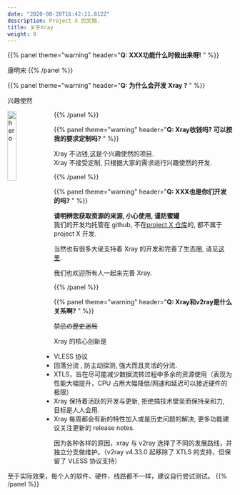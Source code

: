 ```yaml
---
date: "2020-08-20T16:42:11.812Z"
description: Project X 的文档.
title: 关于Xray
weight: 8
---
```


{{% panel theme="warning" header="**Q: XXX功能什么时候出来呀!** " %}}

康明宋
{{% /panel %}}

{{% panel theme="warning" header="**Q: 为什么会开发 Xray ?** " %}}

兴趣使然

 <img src="../hero.jpg" width = "20%" height = "20%" alt="hero" align="left" />

{{% /panel %}}

{{% panel theme="warning" header="**Q: Xray收钱吗? 可以按我的要求定制吗?** " %}}

Xray 不沾钱,这是个兴趣使然的项目.<br>
Xray 不接受定制, 只根据大家的需求进行兴趣使然的开发.

{{% /panel %}}

{{% panel theme="warning" header="**Q: XXX也是你们开发的吗?** " %}}

**请明辨您获取资源的来源, 小心使用, 谨防蜜罐**<br />
我们的开发均托管在 github, 不在[project X 仓库](https://github.com/XTLS)的, 都不属于 project X 开发.

当然也有很多大佬支持着 Xray 的开发和完善了生态圈, 请见[这里](../../links).

我们也欢迎所有人一起来完善 Xray.

{{% /panel %}}

{{% panel theme="warning" header="**Q:  Xray和v2ray是什么关系啊?** " %}}

~~禁忌の歷史迷局~~

Xray 的核心创新是

- VLESS 协议
- 回落分流 , 防主动探测, 强大而且灵活的分流.
- XTLS，旨在尽可能减少数据流转过程中多余的资源使用（表现为性能大幅提升，CPU 占用大幅降低/网速和延迟可以接近硬件的极限）
- Xray 保持着活跃的开发与更新, 拒绝搞技术壁垒而保持亲和力, 目标是人人会用.
- Xray 每周都会有新的特性加入或是历史问题的解决, 更多功能建议关注更新的 release notes.

因为各种各样的原因，xray 与 v2ray 选择了不同的发展路线，并独立分支做维护。（v2ray v4.33.0 起移除了 XTLS 的支持，但保留了 VLESS 协议支持）

至于实际效果，每个人的软件、硬件、线路都不一样，建议自行尝试测试。
{{% /panel %}}

<br />
